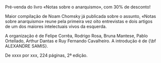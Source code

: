 Pré-venda do livro «Notas sobre o anarquismo», com 30% de desconto!

Maior compilação de Noam Chomsky já publicada sobre o assunto, «Notas sobre anarquismo» reune pela primeira vez oito 
entrevistas e dois artigos de um dos maiores intelectuais vivos da esquerda.

A organização é de Felipe Corrêa, Rodrigo Rosa, Bruna Mantese, Pablo Ortellado, Arthur Dantas e Ruy Fernando Cavalheiro.
A introdução é de {\bf ALEXANDRE SAMIS}.

De xxxx por xxx, 224 páginas, 2ª edição.